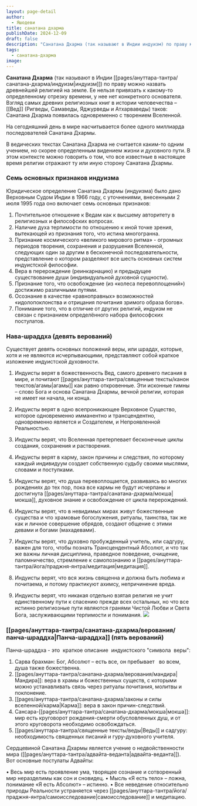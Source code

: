 ```yaml
---
layout: page-detail
author:
  - Яшодеви
title: санатана дхарма
publishDate: 2024-12-09
draft: false
description: "Санатана Дхарма (так называют в Индии индуизм) по праву можно назвать древнейшей религией на земле. Ее нельзя привязать к какому-то определенному отрезку времени, у нее нет конкретного основателя. Взгляд самых древних религиозных книг в истории человечества – Вед (Ригведы, Самаведы, Яджурведы и Атхарваведы) таков: Санатана Дхарма появилась одновременно с творением Вселенной."
tags:
  - санатана-дхарма
image:
---
```

**Санатана Дхарма** (так называют в Индии [[pages/ануттара-тантра/санатана-дхарма/индуизм|индуизм]]) по праву можно назвать древнейшей религией на земле. Ее нельзя привязать к какому-то определенному отрезку времени, у нее нет конкретного основателя. Взгляд самых древних религиозных книг в истории человечества – [[Вед]] (Ригведы, Самаведы, Яджурведы и Атхарваведы) таков: Санатана Дхарма появилась одновременно с творением Вселенной.

На сегодняшний день в мире насчитывается более одного миллиарда последователей Санатана Дхармы.

В ведических текстах Санатана Дхарма не считается каким-то одним учением, но скорее определенным видением жизни и духовного пути. В этом контексте можно говорить о том, что все известные в настоящее время религии отражают ту или иную сторону Санатана Дхармы.  

### Семь основных признаков индуизма
Юридическое определение Санатана Дхармы (индуизма) было дано Верховным Судом Индии в 1966 году, с уточнениями, внесенными 2 июля 1995 года оно включает семь основных признаков:

1. Почтительное отношение к Ведам как к высшему авторитету в религиозных и философских вопросах.
2. Наличие духа терпимости по отношению к иной точке зрения, вытекающей из признания того, что истина многогранна.
3. Признание космического «великого мирового ритма» - огромных периодов творения, сохранения и разрушения Вселенной, следующих один за другим в бесконечной последовательности, представление о котором разделяют все шесть основных систем индуистской философии.
4. Вера в перерождение (реинкарнацию) и предыдущее существование души (индивидуальной духовной сущности).
5. Признание того, что освобождение (из «колеса перевоплощений») достижимо различными путями.
6. Осознание в качестве «равноправных» возможностей «идолопоклонства и отрицания почитания зримого образа богов».
7. Понимание того, что в отличие от других религий, индуизм не связан с признанием определённого набора философских постулатов.

### Нава-шраддха (девять верований)
Существует девять основных положений веры, или шраддх, которые, хотя и не являются исчерпывающими, представляют собой краткое изложение индуистской духовности.

1. Индуисты верят в божественность Вед, самого древнего писания в мире, и почитают [[pages/ануттара-тантра/священные тексты/канон текстов/агамы|агамы]] как равно откровенные. Эти исконные гимны – слово Бога и основа Санатана Дхармы, вечной религии, которая не имеет ни начала, ни конца.

2. Индуисты верят в одно всепроникающее Верховное Существо, которое одновременно имманентно и трансцендентно, одновременно является и Создателем, и Непроявленной Реальностью.

3. Индуисты верят, что Вселенная претерпевает бесконечные циклы создания, сохранения и растворения.

4. Индуисты верят в карму, закон причины и следствия, по которому каждый индивидуум создает собственную судьбу своими мыслями, словами и поступками.

5. Индуисты верят, что душа перевоплощается, развиваясь во многих рождениях до тех пор, пока все кармы не будут исчерпаны и достигнута [[pages/ануттара-тантра/санатана-дхарма/мокша|мокша]], духовное знание и освобождение от цикла перерождений.

6. Индуисты верят, что в невидимых мирах живут божественные существа и что храмовые богослужения, ритуалы, таинства, так же как и личное совершение обрядов, создают общение с этими девами и богами (махадевами).

7. Индуисты верят, что духовно пробужденный учитель, или садгуру, важен для того, чтобы познать Трансцендентный Абсолют, и что так же важны личная дисциплина, праведное поведение, очищение, паломничество, стремление к самопознанию и [[pages/ануттара-тантра/йога/праджня-янтра/медитация|медитация]].

8. Индуисты верят, что вся жизнь священна и должна быть любима и почитаема, и потому практикуют ахимсу, непричинение вреда.

9. Индуисты верят, что никакая отдельно взятая религия не учит единственному пути к спасению прежде всех остальных, но что все истинно религиозные пути являются гранями Чистой Любви и Света Бога, заслуживающими терпимости и понимания. ![](https://www.advayta.org/i/quote-right.png)

### [[pages/ануттара-тантра/санатана-дхарма/верования/панча-шраддха|Панча-шраддха]] (пять верований)

Панча-шраддха - это  краткое описание  индуистского "символа  веры":

1. Сарва брахман: Бог, Абсолют – есть все, он пребывает   во всем, душа также божественна.
2. [[pages/ануттара-тантра/санатана-дхарма/верования/мандира|Мандира]]: вера в храмы и божественных существ, с которыми можно устанавливать связь через ритуалы почитания, молитвы и поклонение.
3. [[pages/ануттара-тантра/санатана-дхарма/законы и силы вселенной/карма|Карма]]: вера в закон причин-следствий.
4. Сансара-[[pages/ануттара-тантра/санатана-дхарма/мокша|мокша]]: мир есть круговорот рождения-смерти обусловленных душ, и от этого круговорота необходимо освобождаться. 
5. [[pages/ануттара-тантра/священные тексты/веды|Веды]] и садгуру: необходимость священных писаний и гуру-духовного учителя.

Сердцевиной Санатана Дхармы является учение о недвойственности мира ([[pages/ануттара-тантра/адвайта-веданта|адвайта-веданта]]). Вот основные постулаты Адвайты:

• Весь мир есть проявление ума, творящее сознание и сотворенный мир неразделимы как сон и сновидец.
• Мысль «Я есть тело» – ложна, понимание «Я есть Абсолют» – истинно.
• Все неведение относительно природы Реальности устраняется через [[pages/ануттара-тантра/йога/праджня-янтра/самоисследование|самоисследование]] и медитацию.